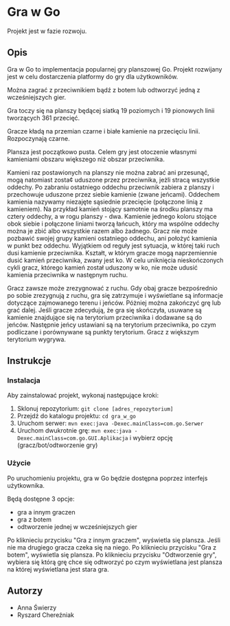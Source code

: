 # Gra w Go

Projekt jest w fazie rozwoju.

## Opis

Gra w Go to implementacja popularnej gry planszowej Go. Projekt rozwijany jest w celu dostarczenia platformy do gry dla użytkowników.

Można zagrać z przeciwnikiem bądź z botem lub odtworzyć jedną z wcześniejszych gier.

Gra toczy się na planszy będącej siatką 19 poziomych i 19 pionowych linii tworzących 361 przecięć.

Gracze kładą na przemian czarne i białe kamienie na przecięciu linii. Rozpoczynają czarne.

Plansza jest początkowo pusta. Celem gry jest otoczenie własnymi kamieniami obszaru większego niż obszar przeciwnika.

Kamieni raz postawionych na planszy nie można zabrać ani przesunąć, mogą natomiast zosta¢ uduszone przez przeciwnika, jeżli stracą wszystkie oddechy. Po zabraniu ostatniego oddechu przeciwnik zabiera z planszy i przechowuje uduszone przez siebie kamienie (zwane jeńcami). Oddechem kamienia nazywamy niezajęte sąsiednie przecięcie (połączone linią z kamieniem). Na przykład kamień stojący samotnie na środku planszy ma cztery oddechy, a w rogu planszy - dwa. Kamienie jednego koloru stojące obok siebie i połączone liniami tworzą łańcuch, który ma wspólne oddechy można je zbić albo wszystkie razem albo żadnego.
Gracz nie może pozbawić swojej grupy kamieni ostatniego oddechu, ani położyć kamienia w punkt bez oddechu. Wyjątkiem od reguły jest sytuacja, w której taki ruch dusi kamienie przeciwnika.
Kształt, w którym gracze mogą naprzemiennie dusić kamień przeciwnika, zwany jest ko. W celu uniknięcia nieskończonych cykli gracz, którego kamień został uduszony w ko, nie może udusić kamienia przeciwnika w następnym ruchu.

Gracz zawsze może zrezygnować z ruchu. Gdy obaj gracze bezpośrednio po sobie zrezygnują z ruchu, gra się zatrzymuje i wyświetlane są informacje dotyczące zajmowanego terenu i jeńców. Póżniej można zakończyć grę lub grać dalej.
Jeśli gracze zdecydują, że gra się skończyła, usuwane są kamienie znajdujące się na terytorium przeciwnika i dodawane są do jeńców. Następnie jeńcy ustawiani są na terytorium przeciwnika, po czym podliczane i porównywane są punkty terytorium. Gracz z większym terytorium wygrywa.

## Instrukcje

### Instalacja

Aby zainstalować projekt, wykonaj następujące kroki:

1. Sklonuj repozytorium: `git clone [adres_repozytorium]`
2. Przejdź do katalogu projektu: `cd gra_w_go`
3. Uruchom serwer: `mvn exec:java -Dexec.mainClass=com.go.Serwer`
4. Uruchom dwukrotnie grę: `mvn exec:java -Dexec.mainClass=com.go.GUI.Aplikacja` i wybierz opcję (gracz/bot/odtworzenie gry)

### Użycie

Po uruchomieniu projektu, gra w Go będzie dostępna poprzez interfejs użytkownika. 

Będą dostępne 3 opcje:
- gra a innym graczen
- gra z botem
- odtworzenie jednej w wcześniejszych gier

Po kliknieciu przycisku "Gra z innym graczem", wyświetla się plansza. Jeśli nie ma drugiego gracza czeka się na niego.
Po kliknieciu przycisku "Gra z botem", wyświetla się plansza.
Po kliknieciu przycisku "Odtworzenie gry", wybiera się którą grę chce się odtworzyć po czym wyświetlana jest plansza na której wyświetlana jest stara gra.

## Autorzy

- Anna Świerzy
- Ryszard Chereźniak
